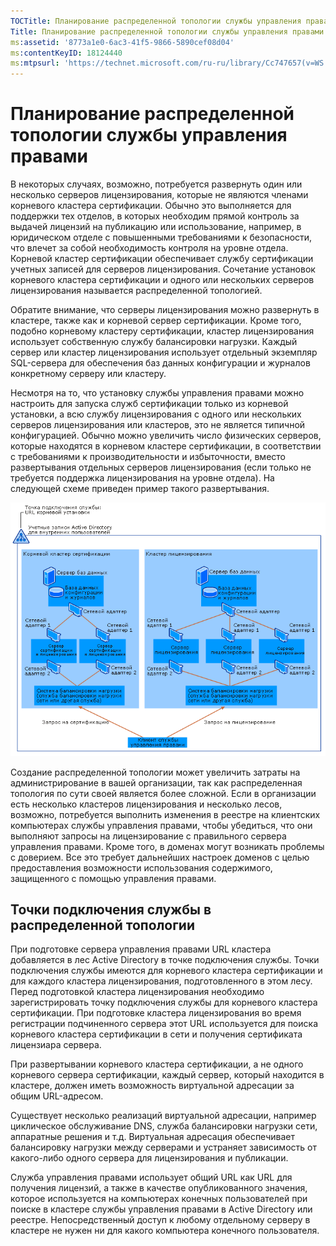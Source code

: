 ```yaml
---
TOCTitle: Планирование распределенной топологии службы управления правами
Title: Планирование распределенной топологии службы управления правами
ms:assetid: '8773a1e0-6ac3-41f5-9866-5890cef08d04'
ms:contentKeyID: 18124440
ms:mtpsurl: 'https://technet.microsoft.com/ru-ru/library/Cc747657(v=WS.10)'
---
```


Планирование распределенной топологии службы управления правами
===============================================================

В некоторых случаях, возможно, потребуется развернуть один или несколько серверов лицензирования, которые не являются членами корневого кластера сертификации. Обычно это выполняется для поддержки тех отделов, в которых необходим прямой контроль за выдачей лицензий на публикацию или использование, например, в юридическом отделе с повышенными требованиями к безопасности, что влечет за собой необходимость контроля на уровне отдела. Корневой кластер сертификации обеспечивает службу сертификации учетных записей для серверов лицензирования. Сочетание установок корневого кластера сертификации и одного или нескольких серверов лицензирования называется распределенной топологией.

Обратите внимание, что серверы лицензирования можно развернуть в кластере, также как и корневой сервер сертификации. Кроме того, подобно корневому кластеру сертификации, кластер лицензирования использует собственную службу балансировки нагрузки. Каждый сервер или кластер лицензирования использует отдельный экземпляр SQL-сервера для обеспечения баз данных конфигурации и журналов конкретному серверу или кластеру.

Несмотря на то, что установку службы управления правами можно настроить для запуска служб сертификации только из корневой установки, а всю службу лицензирования с одного или нескольких серверов лицензирования или кластеров, это не является типичной конфигурацией. Обычно можно увеличить число физических серверов, которые находятся в корневом кластере сертификации, в соответствии с требованиями к производительности и избыточности, вместо развертывания отдельных серверов лицензирования (если только не требуется поддержка лицензирования на уровне отдела). На следующей схеме приведен пример такого развертывания.

![](/security-updates/images/Cc747657.01fa5a85-5711-41aa-932a-124049d34186(WS.10).gif)

Создание распределенной топологии может увеличить затраты на администрирование в вашей организации, так как распределенная топология по сути своей является более сложной. Если в организации есть несколько кластеров лицензирования и несколько лесов, возможно, потребуется выполнить изменения в реестре на клиентских компьютерах службы управления правами, чтобы убедиться, что они выполняют запросы на лицензирование с правильного сервера управления правами. Кроме того, в доменах могут возникать проблемы с доверием. Все это требует дальнейших настроек доменов с целью предоставления возможности использования содержимого, защищенного с помощью управления правами.

Точки подключения службы в распределенной топологии
---------------------------------------------------

При подготовке сервера управления правами URL кластера добавляется в лес Active Directory в точке подключения службы. Точки подключения службы имеются для корневого кластера сертификации и для каждого кластера лицензирования, подготовленного в этом лесу. Перед подготовкой кластера лицензирования необходимо зарегистрировать точку подключения службы для корневого кластера сертификации. При подготовке кластера лицензирования во время регистрации подчиненного сервера этот URL используется для поиска корневого кластера сертификации в сети и получения сертификата лицензиара сервера.

При развертывании корневого кластера сертификации, а не одного корневого сервера сертификации, каждый сервер, который находится в кластере, должен иметь возможность виртуальной адресации за общим URL-адресом.

Существует несколько реализаций виртуальной адресации, например циклическое обслуживание DNS, служба балансировки нагрузки сети, аппаратные решения и т.д. Виртуальная адресация обеспечивает балансировку нагрузки между серверами и устраняет зависимость от какого-либо одного сервера для лицензирования и публикации.

Служба управления правами использует общий URL как URL для получения лицензий, а также в качестве опубликованного значения, которое используется на компьютерах конечных пользователей при поиске в кластере службы управления правами в Active Directory или реестре. Непосредственный доступ к любому отдельному серверу в кластере не нужен ни для какого компьютера конечного пользователя.
